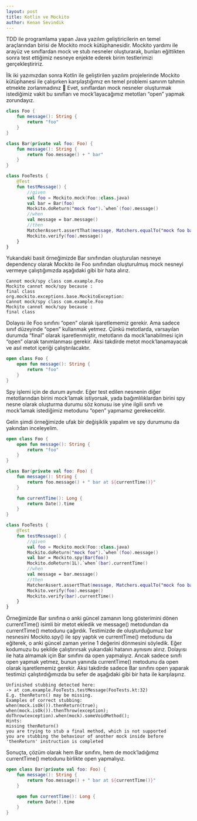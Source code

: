 ```yaml
---
layout: post
title: Kotlin ve Mockito
author: Kenan Sevindik
---
```


TDD ile programlama yapan Java yazılım geliştiricilerin en temel araçlarından birisi de Mockito mock kütüphanesidir. 
Mockito yardımı ile arayüz ve sınıflardan mock ve stub nesneler oluşturarak, bunları eğittikten sonra test ettiğimiz 
nesneye enjekte ederek birim testlerimizi gerçekleştiririz.

İlk iki yazımızdan sonra Kotlin ile geliştirilen yazılım projelerinde Mockito kütüphanesi ile çalışırken karşılaştığımız 
en temel problemi sanırım tahmin etmekte zorlanmadınız 🙂 Evet, sınıflardan mock nesneler oluşturmak istediğimiz vakit 
bu sınıfları ve mock’layacağımız metotları “open” yapmak zorundayız.

```kotlin
class Foo {
    fun message(): String {
        return "foo"
    }
}

class Bar(private val foo: Foo) {
    fun message(): String {
        return foo.message() + " bar"
    }
}

class FooTests {
    @Test
    fun testMessage() {
        //given
        val foo = Mockito.mock(Foo::class.java)
        val bar = Bar(foo)
        Mockito.doReturn("mock foo").`when`(foo).message()
        //when
        val message = bar.message()
        //then
        MatcherAssert.assertThat(message, Matchers.equalTo("mock foo bar"))
        Mockito.verify(foo).message()
    }
}
```

Yukarıdaki basit örneğimizde Bar sınıfından oluşturulan nesneye dependency olarak Mockito ile Foo sınıfından oluşturulmuş 
mock nesneyi vermeye çalıştığımızda aşağıdaki gibi bir hata alırız.

```error
Cannot mock/spy class com.example.Foo
Mockito cannot mock/spy because :
final class
org.mockito.exceptions.base.MockitoException:
Cannot mock/spy class com.example.Foo
Mockito cannot mock/spy because :
final class
```

Dolayısı ile Foo sınıfını “open” olarak işaretlememiz gerekir. Ama sadece sınıf düzeyinde “open” kullanmak yetmez. Çünkü 
metotlarda, varsayılan durumda “final” olarak işaretlenmiştir, metotların da mock’lanabilmesi için “open” olarak 
tanımlanması gerekir. Aksi takdirde metot mock’lanamayacak ve asıl metot içeriği çalıştırılacaktır.

```kotlin
open class Foo {
    open fun message(): String {
        return "foo"
    }
}
```

Spy işlemi için de durum aynıdır. Eğer test edilen nesnenin diğer metotlarından birini mock’lamak istiyorsak, yada 
bağımlılıklardan birini spy nesne olarak oluşturma durumu söz konusu ise yine ilgili sınıfı ve mock’lamak istediğimiz 
metodunu “open” yapmamız gerekecektir.

Gelin şimdi örneğimizde ufak bir değişiklik yapalım ve spy durumunu da yakından inceleyelim.

```kotlin
open class Foo {
    open fun message(): String {
        return "foo"
    }
}

class Bar(private val foo: Foo) {
    fun message(): String {
        return foo.message() + " bar at ${currentTime()}"
    }

    fun currentTime(): Long {
        return Date().time
    }
}

class FooTests {
    @Test
    fun testMessage() {
        //given
        val foo = Mockito.mock(Foo::class.java)
        Mockito.doReturn("mock foo").`when`(foo).message()
        val bar = Mockito.spy(Bar(foo))
        Mockito.doReturn(1L).`when`(bar).currentTime()
        //when
        val message = bar.message()
        //then
        MatcherAssert.assertThat(message, Matchers.equalTo("mock foo bar at 1"))
        Mockito.verify(foo).message()
        Mockito.verify(bar).currentTime()
    }
}
```

Örneğimizde Bar sınıfına o anki güncel zamanın long gösterimini dönen currentTime() isimli bir metot ekledik ve message() 
metodundan da currentTime() metodunu çağırdık. Testimizde de oluşturduğumuz bar nesnesini Mockito.spy() ile spy yaptık ve 
currentTime() metodunu da eğiterek, o anki güncel zaman yerine 1 değerini dönmesini söyledik. Eğer kodumuzu bu şekilde 
çalıştırırsak yukarıdaki hatanın aynısını alırız. Dolayısı ile hata almamak için Bar sınıfını da open yapmalıyız. Ancak 
sadece sınıfı open yapmak yetmez, bunun yanında currentTime() metodunu da open olarak işaretlememiz gerekir. Aksi takdirde 
sadece Bar sınıfını open yaparak testimizi çalıştırdığımızda bu sefer de aşağıdaki gibi bir hata ile karşılaşırız.

```error
Unfinished stubbing detected here:
-> at com.example.FooTests.testMessage(FooTests.kt:32)
E.g. thenReturn() may be missing.
Examples of correct stubbing:
when(mock.isOk()).thenReturn(true);
when(mock.isOk()).thenThrow(exception);
doThrow(exception).when(mock).someVoidMethod();
Hints:
missing thenReturn()
you are trying to stub a final method, which is not supported
you are stubbing the behaviour of another mock inside before 'thenReturn' instruction is completed
```

Sonuçta, çözüm olarak hem Bar sınıfını, hem de mock’ladığımız currentTime() metodunu birlikte open yapmalıyız.

```kotlin
open class Bar(private val foo: Foo) {
    fun message(): String {
        return foo.message() + " bar at ${currentTime()}"
    }

    open fun currentTime(): Long {
        return Date().time
    }
}
```
